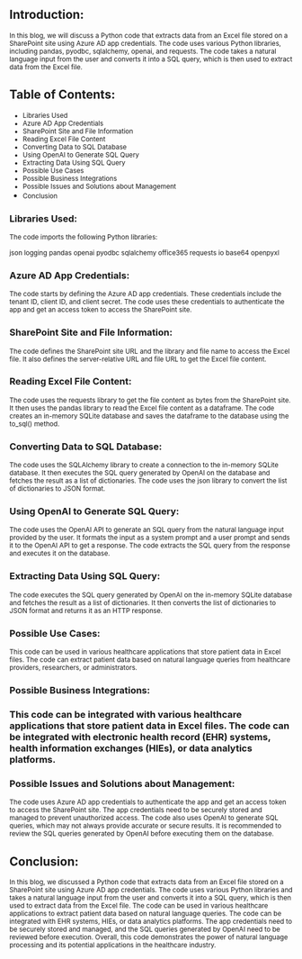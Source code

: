 ## Introduction:

<small>In this blog, we will discuss a Python code that extracts data from an Excel file stored on a SharePoint site using Azure AD app credentials. The code uses various Python libraries, including pandas, pyodbc, sqlalchemy, openai, and requests. The code takes a natural language input from the user and converts it into a SQL query, which is then used to extract data from the Excel file.</small>

## Table of Contents:<small>

* Libraries Used
* Azure AD App Credentials
* SharePoint Site and File Information
* Reading Excel File Content
* Converting Data to SQL Database
* Using OpenAI to Generate SQL Query
* Extracting Data Using SQL Query
* Possible Use Cases
* Possible Business Integrations
* Possible Issues and Solutions about Management
* Conclusion</small>

### Libraries Used:
<small>
The code imports the following Python libraries:

json
logging
pandas
openai
pyodbc
sqlalchemy
office365
requests
io
base64
openpyxl</small>

### Azure AD App Credentials:
<small>
The code starts by defining the Azure AD app credentials. These credentials include the tenant ID, client ID, and client secret. The code uses these credentials to authenticate the app and get an access token to access the SharePoint site.</small>

### SharePoint Site and File Information:

<small>The code defines the SharePoint site URL and the library and file name to access the Excel file. It also defines the server-relative URL and file URL to get the Excel file content.
</small>
### Reading Excel File Content:

<small>The code uses the requests library to get the file content as bytes from the SharePoint site. It then uses the pandas library to read the Excel file content as a dataframe. The code creates an in-memory SQLite database and saves the dataframe to the database using the to_sql() method.</small>

### Converting Data to SQL Database:

<small>The code uses the SQLAlchemy library to create a connection to the in-memory SQLite database. It then executes the SQL query generated by OpenAI on the database and fetches the result as a list of dictionaries. The code uses the json library to convert the list of dictionaries to JSON format.</small>

### Using OpenAI to Generate SQL Query:

<small>The code uses the OpenAI API to generate an SQL query from the natural language input provided by the user. It formats the input as a system prompt and a user prompt and sends it to the OpenAI API to get a response. The code extracts the SQL query from the response and executes it on the database.</small>

### Extracting Data Using SQL Query:

<small>The code executes the SQL query generated by OpenAI on the in-memory SQLite database and fetches the result as a list of dictionaries. It then converts the list of dictionaries to JSON format and returns it as an HTTP response.</small>

### Possible Use Cases:

<small>This code can be used in various healthcare applications that store patient data in Excel files. The code can extract patient data based on natural language queries from healthcare providers, researchers, or administrators.</small>

### Possible Business Integrations:

### This code can be integrated with various healthcare applications that store patient data in Excel files. The code can be integrated with electronic health record (EHR) systems, health information exchanges (HIEs), or data analytics platforms.

### Possible Issues and Solutions about Management:

<small>The code uses Azure AD app credentials to authenticate the app and get an access token to access the SharePoint site. The app credentials need to be securely stored and managed to prevent unauthorized access. The code also uses OpenAI to generate SQL queries, which may not always provide accurate or secure results. It is recommended to review the SQL queries generated by OpenAI before executing them on the database.</small>

## Conclusion:

<small>In this blog, we discussed a Python code that extracts data from an Excel file stored on a SharePoint site using Azure AD app credentials. The code uses various Python libraries and takes a natural language input from the user and converts it into a SQL query, which is then used to extract data from the Excel file. The code can be used in various healthcare applications to extract patient data based on natural language queries. The code can be integrated with EHR systems, HIEs, or data analytics platforms. The app credentials need to be securely stored and managed, and the SQL queries generated by OpenAI need to be reviewed before execution. Overall, this code demonstrates the power of natural language processing and its potential applications in the healthcare industry.</small>